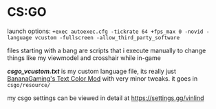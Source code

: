 # CS:GO
launch options: `+exec autoexec.cfg -tickrate 64 +fps_max 0 -novid -language vcustom -fullscreen -allow_third_party_software`

files starting with a bang are scripts that i execute manually to change things like my viewmodel and crosshair while in-game

_**csgo_vcustom.txt**_ is my custom language file, its really just [BananaGaming's Text Color Mod](https://maximhere.me/wp-content/uploads/2021/02/Text_Color_Mod_4.2b_by_BananaGaming.zip)  with very minor tweaks. it goes in `csgo/resource/`

my csgo settings can be viewed in detail at https://settings.gg/vinlind
